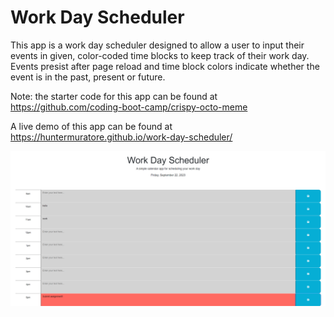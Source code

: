 # Work Day Scheduler

This app is a work day scheduler designed to allow a user to input their events in given, color-coded time blocks to keep track of their work day. 
Events presist after page reload and time block colors indicate whether the event is in the past, present or future.

Note: the starter code for this app can be found at <https://github.com/coding-boot-camp/crispy-octo-meme>

A live demo of this app can be found at <https://huntermuratore.github.io/work-day-scheduler/>

![work day scheduler image](./img/work-day-scheduler.png)
